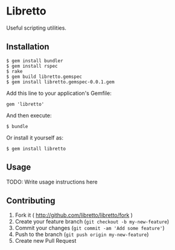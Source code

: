 # Libretto

Useful scripting utilities.

## Installation

    $ gem install bundler
    $ gem install rspec
    $ rake
    $ gem build libretto.gemspec
    $ gem install libretto.gemspec-0.0.1.gem

Add this line to your application's Gemfile:

    gem 'libretto'

And then execute:

    $ bundle

Or install it yourself as:

    $ gem install libretto

## Usage

TODO: Write usage instructions here

## Contributing

1. Fork it ( http://github.com/libretto/libretto/fork )
2. Create your feature branch (`git checkout -b my-new-feature`)
3. Commit your changes (`git commit -am 'Add some feature'`)
4. Push to the branch (`git push origin my-new-feature`)
5. Create new Pull Request
